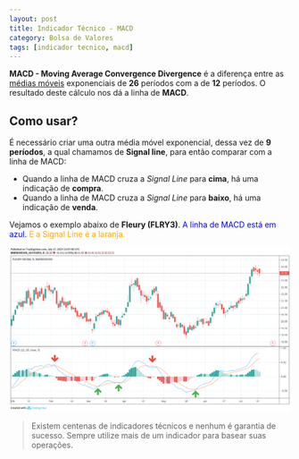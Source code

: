 ```yaml
---
layout: post
title: Indicador Técnico - MACD
category: Bolsa de Valores
tags: [indicador tecnico, macd]
---
```


**MACD - Moving Average Convergence Divergence** é a diferença entre as [médias móveis](https://albertoivo.github.io/indicador-tecnico-media-movel/) exponenciais de **26** períodos com a de **12** períodos. O resultado deste cálculo nos dá a linha de **MACD**.

## Como usar?

É necessário criar uma outra média móvel exponencial, dessa vez de **9 períodos**, a qual chamamos de **Signal line**, para então comparar com a linha de MACD:
- Quando a linha de MACD cruza a _Signal Line_ para **cima**, há uma indicação de **compra**.
- Quando a linha de MACD cruza a _Signal Line_ para **baixo**, há uma indicação de **venda**.

Vejamos o exemplo abaixo de **Fleury (FLRY3)**. <span style="color:blue;">A linha de MACD está em azul.</span> <span style="color:orange;">E a Signal Line é a laranja.</span>

![](../../../images/fleury-macd.png)

> Existem centenas de indicadores técnicos e nenhum é garantia de sucesso. Sempre utilize mais de um indicador para basear suas operações.